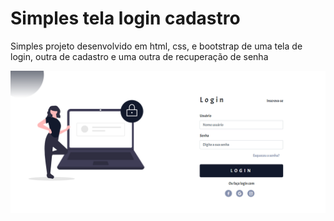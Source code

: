 # Simples tela login cadastro
Simples projeto desenvolvido em html, css, e bootstrap de uma tela de login, outra de cadastro e uma outra de recuperação de senha

![Print da tela de login](https://github.com/AdelsonMS16/Simples-tela-login-cadastro/blob/main/print-login.png)
